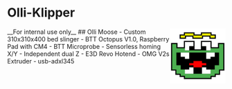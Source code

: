 # Olli-Klipper
<img align="right" width=128 src=".theme/sidebar-logo.svg" />
__For internal use only__
## Olli Moose
- Custom 310x310x400 bed slinger
- BTT Octopus V1.0, Raspberry Pad with CM4
- BTT Microprobe
- Sensorless homing X/Y
- Independent dual Z
- E3D Revo Hotend
- OMG V2s Extruder
- usb-adxl345
